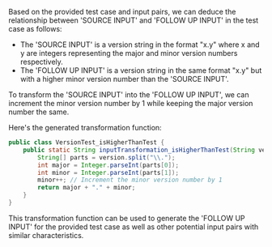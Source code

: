 Based on the provided test case and input pairs, we can deduce the relationship between 'SOURCE INPUT' and 'FOLLOW UP INPUT' in the test case as follows:

- The 'SOURCE INPUT' is a version string in the format "x.y" where x and y are integers representing the major and minor version numbers respectively.
- The 'FOLLOW UP INPUT' is a version string in the same format "x.y" but with a higher minor version number than the 'SOURCE INPUT'.

To transform the 'SOURCE INPUT' into the 'FOLLOW UP INPUT', we can increment the minor version number by 1 while keeping the major version number the same.

Here's the generated transformation function:

```java
public class VersionTest_isHigherThanTest {
    public static String inputTransformation_isHigherThanTest(String version)  {
        String[] parts = version.split("\\.");
        int major = Integer.parseInt(parts[0]);
        int minor = Integer.parseInt(parts[1]);
        minor++; // Increment the minor version number by 1
        return major + "." + minor;
    }
}
```

This transformation function can be used to generate the 'FOLLOW UP INPUT' for the provided test case as well as other potential input pairs with similar characteristics.